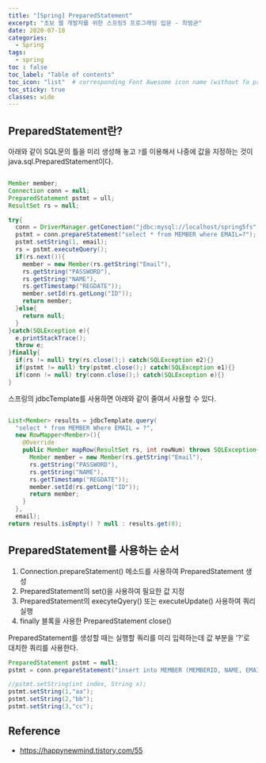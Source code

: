 ```yaml
---
title: "[Spring] PreparedStatement"
excerpt: "초보 웹 개발자를 위한 스프링5 프로그래밍 입문 - 최범균"
date: 2020-07-10
categories:
  - Spring
tags:
  - spring
toc : false
toc_label: "Table of contents"
toc_icon: "list"  # corresponding Font Awesome icon name (without fa prefix)
toc_sticky: true
classes: wide
---
```


## PreparedStatement란?

아래와 같이 SQL문의 틀을 미리 생성해 놓고 `?`를 이용해서 나중에 값을 지정하는 것이 java.sql.PreparedStatement이다.  

```java

Member member;
Connection conn = null;
PreparedStatement pstmt = ull;
ResultSet rs = null;

try{
  conn = DriverManager.getConection("jdbc:mysql://localhost/spring5fs", "spring5", "spring5");
  pstmt = conn.prepareStatement("select * from MEMBER where EMAIL=?");
  pstmt.setString(1, email);
  rs = pstmt.executeQuery();
  if(rs.next()){
    member = new Member(rs.getString("Email"),
    rs.getString("PASSWORD"),
    rs.getString("NAME"),
    rs.getTimestamp("REGDATE"));
    member.setId(rs.getLong("ID"));
    return member;
  }else{
    return null;
  }
}catch(SQLException e){
  e.printStackTrace();
  throw e;
}finally{
  if(rs != null) try(rs.close();) catch(SQLException e2){}
  if(pstmt != null) try(pstmt.close();) catch(SQLException e1){}
  if(conn != null) try(conn.close();) catch(SQLException e){}
}
```

스프링의 jdbcTemplate를 사용하면 아래와 같이 줄여서 사용할 수 있다.  

```java

List<Member> results = jdbcTemplate.query(
  "select * from MEMBER Where EMAIL = ?",
  new RowMapper<Member>(){
    @Override
    public Member mapRow(ResultSet rs, int rowNum) throws SQLException{
      Member member = new Member(rs.getString("Email"),
      rs.getString("PASSWORD"),
      rs.getString("NAME"),
      rs.getTimestamp("REGDATE"));
      member.setId(rs.getLong("ID"));
      return member;
    }
  }, 
  email);
return results.isEmpty() ? null : results.get(0);
```

## PreparedStatement를 사용하는 순서

1. Connection.prepareStatement() 메소드를 사용하여 PreparedStatement 생성
1. PreparedStatement의 set()을 사용하여 필요한 값 지정
1. PreparedStatement의 execyteQyery() 또는 executeUpdate() 사용하여 쿼리 실행
1. finally 블록을 사용한 PreparedStatement close()

PreparedStatement를 생성할 때는 실행할 쿼리를 미리 입력하는데 값 부분을 '?'로 대치한 쿼리를 사용한다. 

```java
PreparedStatement pstmt = null;
pstmt = conn.prepareStatement("insert into MEMBER (MEMBERID, NAME, EMAIL) values(?,?,?)");

//pstmt.setString(int index, String x);
pstmt.setString(1,"aa");
pstmt.setString(2,"bb");
pstmt.setString(3,"cc");
```


## Reference

- <https://happynewmind.tistory.com/55>
